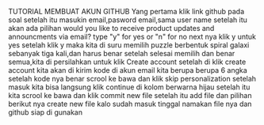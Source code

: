 TUTORIAL MEMBUAT AKUN GITHUB
Yang pertama klik link github pada soal
setelah itu masukin email,pasword email,sama user name
setelah itu akan ada pilihan would you like to receive product updates and announcments via email? type "y" for yes or "n" for no
next nya klik y untuk yes
setelah klik y maka kita di suru memilih puzzle berbentuk spiral galaxi sebanyak tiga kali,dan harus benar
setelah selesai memilih dan benar semua,kita di persilahkan untuk klik Create account
setelah di klik create account kita akan di kirim kode di akun email kita berupa berupa 6 angka
setelah kode nya benar scrool ke bawa dan klik skip personalization
setelah masuk kita bisa langsung klik continue di kolom berwarna hijau
setelah itu kita scrool ke bawa dan klik commit new file
setelah itu add file dan pilihan berikut nya create new file
kalo sudah masuk tinggal namakan file nya dan github siap di gunakan
